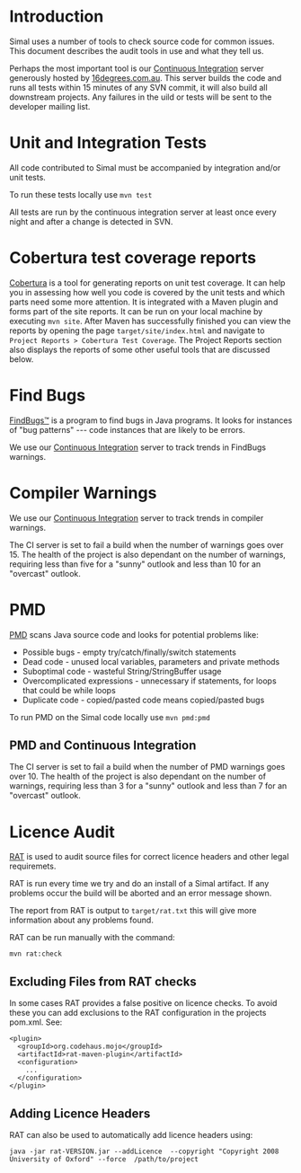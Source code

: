 # Introduction #

Simal uses a number of tools to check source code for common issues. This document describes the audit tools in use and what they tell us.

Perhaps the most important tool is our [Continuous Integration](http://www.16degrees.com.au/hudson) server generously hosted by [16degrees.com.au](http://www.16degrees.com.au). This server builds the code and runs all tests within 15 minutes of any SVN commit, it will also build all downstream projects. Any failures in the uild or tests will be sent to the developer mailing list.

# Unit and Integration Tests #

All code contributed to Simal must be accompanied by integration and/or unit tests.

To run these tests locally use `mvn test`

All tests are run by the continuous integration server at least once every night and after a change is detected in SVN.

# Cobertura test coverage reports #

[Cobertura](http://cobertura.sourceforge.net/) is a tool for generating reports on unit test coverage. It can help you in assessing how well you code is covered by the unit tests and which parts need some more attention.
It is integrated with a Maven plugin and forms part of the site reports. It can be run on your local machine by executing `mvn site`.
After Maven has successfully finished you can view the reports by opening the page `target/site/index.html` and navigate to `Project Reports > Cobertura Test Coverage`.
The Project Reports section also displays the reports of some other useful tools that are discussed below.

# Find Bugs #

[FindBugs™](http://findbugs.sourceforge.net/) is a program to find bugs in Java programs. It looks for instances of "bug patterns" --- code instances that are likely to be errors.

We use our [Continuous Integration](http://www.16degrees.com.au/hudson) server to track trends in FindBugs warnings.

# Compiler Warnings #

We use our [Continuous Integration](http://www.16degrees.com.au/hudson) server to track trends in compiler warnings.

The CI server is set to fail a build when the number of warnings goes over 15. The health of the project is also dependant on the number of warnings, requiring less than five for a "sunny" outlook and less than 10 for an "overcast" outlook.

# PMD #

[PMD](http://pmd.sourceforge.net/) scans Java source code and looks for potential problems like:

  * Possible bugs - empty try/catch/finally/switch statements
  * Dead code - unused local variables, parameters and private methods
  * Suboptimal code - wasteful String/StringBuffer usage
  * Overcomplicated expressions - unnecessary if statements, for loops that could be while loops
  * Duplicate code - copied/pasted code means copied/pasted bugs

To run PMD on the Simal code locally use `mvn pmd:pmd`

## PMD and Continuous Integration ##

The CI server is set to fail a build when the number of PMD warnings goes over 10. The health of the project is also dependant on the number of warnings, requiring less than 3 for a "sunny" outlook and less than 7 for an "overcast" outlook.

# Licence Audit #

[RAT](http://incubator.apache.org/rat) is used to audit source files for correct licence headers and other legal requiremets.

RAT is run every time we try and do an install of a Simal artifact. If any problems occur the build will be aborted and an error message shown.

The report from RAT is output to `target/rat.txt` this will give more information about any problems found.

RAT can be run manually with the command:

`mvn rat:check`

## Excluding Files from RAT checks ##

In some cases RAT provides a false positive on licence checks. To avoid these you can add exclusions to the RAT configuration in the projects pom.xml. See:

```
<plugin>
  <groupId>org.codehaus.mojo</groupId>
  <artifactId>rat-maven-plugin</artifactId>
  <configuration>
    ...
  </configuration>
</plugin>
```

## Adding Licence Headers ##

RAT can also be used to automatically add licence headers using:

`java -jar rat-VERSION.jar --addLicence  --copyright "Copyright 2008 University of Oxford" --force  /path/to/project`